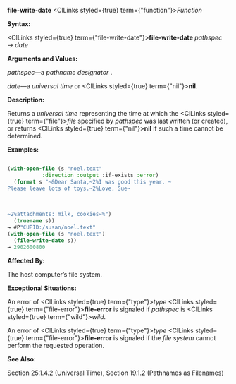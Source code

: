 **file-write-date** <ClLinks styled={true} term={"function"}><i>Function</i></ClLinks> 



**Syntax:** 



<ClLinks styled={true} term={"file-write-date"}><b>file-write-date</b></ClLinks> *pathspec → date* 



**Arguments and Values:** 



*pathspec*—a *pathname designator* . 



*date*—a *universal time* or <ClLinks styled={true} term={"nil"}><b>nil</b></ClLinks>. 



**Description:** 



Returns a *universal time* representing the time at which the <ClLinks styled={true} term={"file"}><i>file</i></ClLinks> specified by *pathspec* was last written (or created), or returns <ClLinks styled={true} term={"nil"}><b>nil</b></ClLinks> if such a time cannot be determined. 



**Examples:**
```lisp

(with-open-file (s "noel.text" 
		   :direction :output :if-exists :error) 
  (format s "~&Dear Santa,~2%I was good this year. ~ 
Please leave lots of toys.~2%Love, Sue~ 

 
 
~2%attachments: milk, cookies~%") 
  (truename s)) 
→ #P"CUPID:/susan/noel.text" 
(with-open-file (s "noel.text") 
  (file-write-date s)) 
→ 2902600800 

```
**Affected By:** 



The host computer’s file system. 



**Exceptional Situations:** 



An error of <ClLinks styled={true} term={"type"}><i>type</i></ClLinks> <ClLinks styled={true} term={"file-error"}><b>file-error</b></ClLinks> is signaled if *pathspec* is <ClLinks styled={true} term={"wild"}><i>wild</i></ClLinks>. 



An error of <ClLinks styled={true} term={"type"}><i>type</i></ClLinks> <ClLinks styled={true} term={"file-error"}><b>file-error</b></ClLinks> is signaled if the *file system* cannot perform the requested operation. 



**See Also:** 



Section 25.1.4.2 (Universal Time), Section 19.1.2 (Pathnames as Filenames) 



